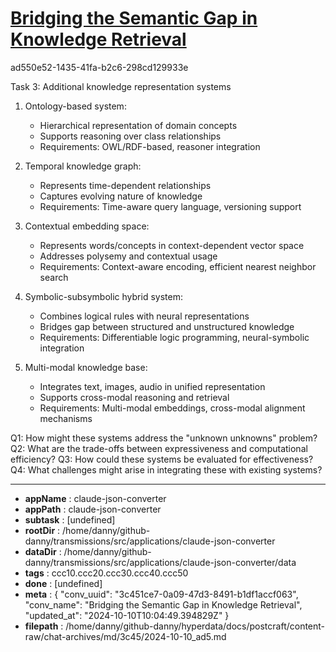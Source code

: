 # [Bridging the Semantic Gap in Knowledge Retrieval](https://claude.ai/chat/3c451ce7-0a09-47d3-8491-b1df1accf063)

ad550e52-1435-41fa-b2c6-298cd129933e

 Task 3: Additional knowledge representation systems

1. Ontology-based system:
   - Hierarchical representation of domain concepts
   - Supports reasoning over class relationships
   - Requirements: OWL/RDF-based, reasoner integration

2. Temporal knowledge graph:
   - Represents time-dependent relationships
   - Captures evolving nature of knowledge
   - Requirements: Time-aware query language, versioning support

3. Contextual embedding space:
   - Represents words/concepts in context-dependent vector space
   - Addresses polysemy and contextual usage
   - Requirements: Context-aware encoding, efficient nearest neighbor search

4. Symbolic-subsymbolic hybrid system:
   - Combines logical rules with neural representations
   - Bridges gap between structured and unstructured knowledge
   - Requirements: Differentiable logic programming, neural-symbolic integration

5. Multi-modal knowledge base:
   - Integrates text, images, audio in unified representation
   - Supports cross-modal reasoning and retrieval
   - Requirements: Multi-modal embeddings, cross-modal alignment mechanisms

Q1: How might these systems address the "unknown unknowns" problem?
Q2: What are the trade-offs between expressiveness and computational efficiency?
Q3: How could these systems be evaluated for effectiveness?
Q4: What challenges might arise in integrating these with existing systems?

---

* **appName** : claude-json-converter
* **appPath** : claude-json-converter
* **subtask** : [undefined]
* **rootDir** : /home/danny/github-danny/transmissions/src/applications/claude-json-converter
* **dataDir** : /home/danny/github-danny/transmissions/src/applications/claude-json-converter/data
* **tags** : ccc10.ccc20.ccc30.ccc40.ccc50
* **done** : [undefined]
* **meta** : {
  "conv_uuid": "3c451ce7-0a09-47d3-8491-b1df1accf063",
  "conv_name": "Bridging the Semantic Gap in Knowledge Retrieval",
  "updated_at": "2024-10-10T10:04:49.394829Z"
}
* **filepath** : /home/danny/github-danny/hyperdata/docs/postcraft/content-raw/chat-archives/md/3c45/2024-10-10_ad5.md
